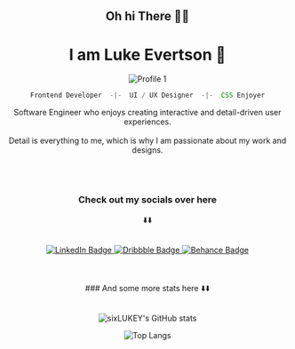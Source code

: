 <div align="center">
  
## Oh hi There 🙋‍♂️
# I am Luke Evertson 🐐
  
![Profile 1](https://github.com/sixLUKEY/sixLUKEY/assets/130046695/98a3df56-cea3-4c39-bd73-216114bc8c2f)

```js
Frontend Developer  -|-  UI / UX Designer  -|-  CSS Enjoyer
```

Software Engineer who enjoys creating interactive and detail-driven user experiences.
<br></br>
Detail is everything to me, which is why I am passionate about my work and designs.

<br></br>


### Check out my socials over here 
⬇️⬇️
<br></br>

 <a href="https://www.linkedin.com/in/luke-evertson-7125b0276/">
    <img src="https://img.shields.io/badge/LinkedIn-F99909?style=for-the-badge&logo=linkedin&logoColor=white" alt="LinkedIn Badge"/>
  </a>
  <a href="https://dribbble.com/sixLUKEY">
    <img src="https://img.shields.io/badge/Dribbble-F99909?style=for-the-badge&logo=dribbble&logoColor=white" alt="Dribbble Badge"/>
  </a>
  <a href="https://www.behance.net/lukeevertson">
    <img src="https://img.shields.io/badge/Behance-F99909?style=for-the-badge&logo=behance&logoColor=white" alt="Behance Badge"/>
  </a>
<br></br>
<br></br>
### And some more stats here 
⬇️⬇️
<br></br>


![sixLUKEY's GitHub stats](https://github-readme-stats.vercel.app/api?username=sixLUKEY&show_icons=true&title_color=F99909&bg_color=1A1A1A&border_color=F99909&text_color=CDCCCC&icon_color=575757)

![Top Langs](https://github-readme-stats.vercel.app/api/top-langs/?username=sixLUKEY&langs_count=10&layout=pie)


</div>

<!---
sixLUKEY/sixLUKEY is a ✨ special ✨ repository because its `README.md` (this file) appears on your GitHub profile.
You can click the Preview link to take a look at your changes.
--->
